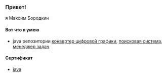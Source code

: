### Привет!
я Максим Бородкин
#### Вот что я умею
* java  репозитории [ конвертер цифровой графики](https://github.com/Leo-Gold/java-diplom), [ поисковая система](https://github.com/Leo-Gold/javacore_1-middle-), [менеджер задач ](https://github.com/Leo-Gold/pcs-jd-diplom)
#### Сертификат
* [java](certificate.pdf)
